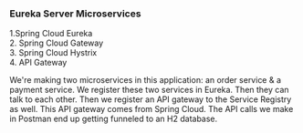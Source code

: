 <h3>Eureka Server Microservices</h3>
1.Spring Cloud Eureka<br>
2. Spring Cloud Gateway<br>
3. Spring Cloud Hystrix</br>
4. API Gateway</br>


<p>We're making two microservices in this application: an order service & a payment service. We register these two services in Eureka. Then they can talk to each other. Then we register an API gateway to the Service Registry as well. This API gateway comes from Spring Cloud. The API calls we make in Postman end up getting funneled to an H2 database.</p>

